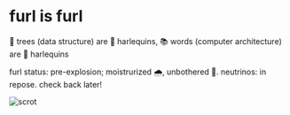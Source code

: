 # furl is furl

🌳 trees (data structure) are 🤡 harlequins, 📚 words (computer architecture) are 🤡 harlequins

furl status: pre-explosion; moistrurized 🌧, unbothered 🧖‍. neutrinos: in repose. check back later!

![scrot](https://github.com/disconcision/furl/blob/main/scrots/2022-02-11-11.33.24-PM.png)
